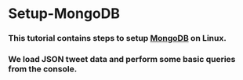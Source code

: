 # Setup-MongoDB
### This tutorial contains steps to setup [MongoDB](https://www.mongodb.com/what-is-mongodb) on Linux.   

### We load JSON tweet data and perform some basic queries from the console.
